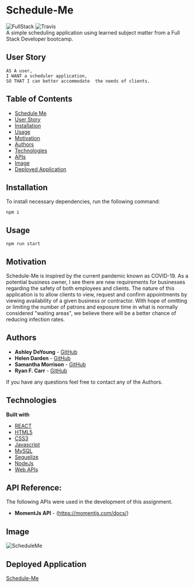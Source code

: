 # Schedule-Me
![FullStack](https://user-images.githubusercontent.com/61035701/84943225-1028d480-b0b2-11ea-8742-e49bc271dcfc.png) ![Travis](https://img.shields.io/travis/com/ashleydeyoung/schedule-me?logo=travis)<br>
A simple scheduling application using learned subject matter from a Full Stack Developer bootcamp.

## User Story
```
AS A user,
I WANT a scheduler application,
SO THAT I can better accommodate  the needs of clients.
```
## Table of Contents

  * [Schedule Me](#schedule-me)
  * [User Story](#user-story)
  * [Installation](#installation)
  * [Usage](#Usage)
  * [Motivation](#motivation)
  * [Authors](#authors)
  * [Technologies](#technologies)
  * [APIs](#api-reference)
  * [Image](#image)
  * [Deployed Application](#deployed-application)

## Installation
To install necessary dependencies, run the following command:

```
npm i
```
## Usage
```
npm run start
```

## Motivation
Schedule-Me is inspired by the current pandemic known as COVID-19. As a potential business owner, I see there are new
requirements for businesses regarding the safety of both employees and clients. The nature of this application is to allow clients
to view, request and confirm appointments by viewing availability of a given business or contractor. 
With hope of omitting or limiting the number of patrons and exposure time in what is normally considered "waiting areas", we believe there will be a better chance of reducing infection rates.


## Authors
* **Ashley DeYoung** - [GitHub](https://github.com/ashleydeyoung)
* **Helen Darden** - [GitHub](https://github.com/hdarden)
* **Samantha Morrison** - [GitHub](https://github.com/sm-pixel)
* **Ryan F. Carr** - [GitHub](https://github.com/RyanFCarr)

If you have any questions feel free to contact any of the Authors.


## Technologies
<b>Built with</b>
- [REACT](https://reactjs.org/docs/getting-started.html)
- [HTML5](https://developer.mozilla.org/en-US/docs/Web/Guide/HTML/HTML5)
- [CSS3](https://developer.mozilla.org/en-US/docs/Web/CSS)
- [Javascript](https://developer.mozilla.org/en-US/docs/Web/JavaScript)
- [MySQL](https://dev.mysql.com/doc/)
- [Sequelize](https://sequelize.org/v5/)
- [NodeJs](https://nodejs.org/en/docs/)
- [Web APIs](https://developer.mozilla.org/en-US/docs/Web/API)

## API Reference:

The following APIs were used in the development of this assignment.
* **MomentJs API** - (https://momentjs.com/docs/)

## Image
![ScheduleMe](https://user-images.githubusercontent.com/61035701/87250717-d9d24100-c434-11ea-95db-dadc55699b99.png)

## Deployed Application
<a href="https://schedule-me-app.herokuapp.com/login">Schedule-Me</a>

